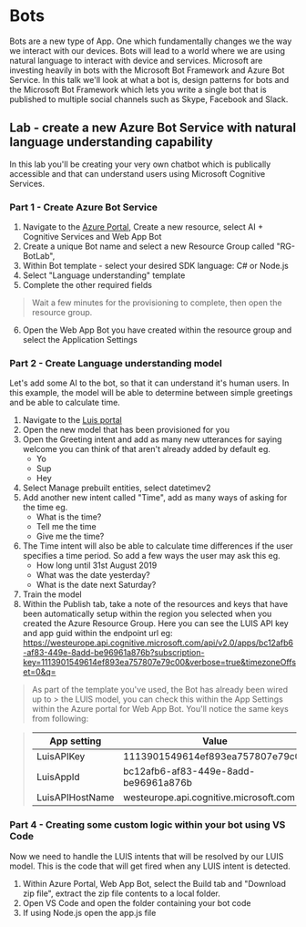 # Bots
Bots are a new type of App. One which fundamentally changes we the way we interact with our devices. Bots will lead to a world where we are using natural language to interact with device and services. Microsoft are investing heavily in bots with the Microsoft Bot Framework and Azure Bot Service. In this talk we'll look at what a bot is, design patterns for bots and the Microsoft Bot Framework which lets you write a single bot that is published to multiple social channels such as Skype, Facebook and Slack.

## Lab - create a new Azure Bot Service with natural language understanding capability
In this lab you'll be creating your very own chatbot which is publically accessible and that can understand users using Microsoft Cognitive Services.

### Part 1 - Create Azure Bot Service

1. Navigate to the [Azure Portal](https://portal.azure.com), Create a new resource, select AI + Cognitive Services and Web App Bot
2. Create a unique Bot name and select a new Resource Group called "RG-BotLab", 
3. Within Bot template - select your desired SDK language: C# or Node.js
4. Select "Language understanding" template
5. Complete the other required fields

> Wait a few minutes for the provisioning to complete, then open the resource group.

6. Open the Web App Bot you have created within the resource group and select the Application Settings

### Part 2 - Create Language understanding model
Let's add some AI to the bot, so that it can understand it's human users.  In this example, the model will be able to determine between simple greetings and be able to calculate time.

1. Navigate to the [Luis portal](https://luis.ai)
2. Open the new model that has been provisioned for you
3. Open the Greeting intent and add as many new utterances for saying welcome you can think of that aren't already added by default eg.
    * Yo
    * Sup
    * Hey
4. Select Manage prebuilt entities, select datetimev2
5. Add another new intent called "Time", add as many ways of asking for the time eg.
    * What is the time?
    * Tell me the time
    * Give me the time?    
6. The Time intent will also be able to calculate time differences if the user specifies a time period.  So add a few ways the user may ask this eg.
    * How long until 31st August 2019
    * What was the date yesterday?
    * What is the date next Saturday?
7. Train the model
8. Within the Publish tab, take a note of the resources and keys that have been automatically setup within the region you selected when you created the Azure Resource Group.  Here you can see the LUIS API key and app guid within the endpoint url eg:
https://westeurope.api.cognitive.microsoft.com/api/v2.0/apps/bc12afb6-af83-449e-8add-be96961a876b?subscription-key=1113901549614ef893ea757807e79c00&verbose=true&timezoneOffset=0&q= 

> As part of the template you've used, the Bot has already been wired up to > the LUIS model, you can check this within the App Settings within the Azure portal for Web App Bot.  You'll notice the same keys from following:

> | App setting | Value |
> | ----- | ----- |
> | LuisAPIKey | 1113901549614ef893ea757807e79c00 |
> | LuisAppId | bc12afb6-af83-449e-8add-be96961a876b |
> | LuisAPIHostName | westeurope.api.cognitive.microsoft.com |

### Part 4 - Creating some custom logic within your bot using VS Code
Now we need to handle the LUIS intents that will be resolved by our LUIS model.  This is the code that will get fired when any LUIS intent is detected.

1. Within Azure Portal, Web App Bot, select the Build tab and "Download zip file", extract the zip file contents to a local folder.
2. Open VS Code and open the folder containing your bot code
3. If using Node.js open the app.js file